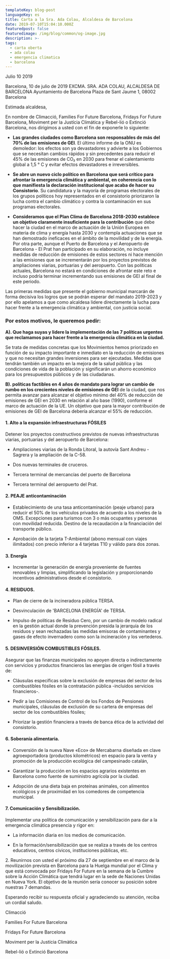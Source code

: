 ```yaml
---
templateKey: blog-post
languageKey: es
title: Carta a la Sra. Ada Colau, Alcaldesa de Barcelona
date: 2019-07-10T15:04:10.000Z
featuredpost: false
featuredimage: /img/blog/common/og-image.jpg
description: >-
tags:
  - carta oberta
  - ada colau
  - emergencia climatica
  - barcelona
---
```

Julio 10 2019

Barcelona, ​​10 de julio de 2019
EXCMA. SRA. ADA COLAU, ALCALDESA DE BARCELONA
Ayuntamiento de Barcelona
Plaza de Sant Jaume 1, 08002 Barcelona

Estimada alcaldesa,

En nombre de Climacció, Families For Future Barcelona, ​​Fridays For Future Barcelona, ​​Moviment per la Justícia Climática y Rebel-lió o Extinció Barcelona, ​​nos dirigimos a usted con el fin de exponerle lo siguiente:

- **Las grandes ciudades como Barcelona son responsables de más del 70% de las emisiones de GEI**. El último informe de la ONU es demoledor: los efectos son ya devastadores y advierte a los Gobiernos que se necesitan cambios rápidos y sin precedentes para reducir el 45% de las emisiones de CO₂ en 2030 para frenar el calentamiento global a 1,5 ° C y evitar efectos devastadores e irreversibles.

- **Se abre un nuevo ciclo político en Barcelona que será crítico para afrontar la emergencia climática y ambiental, en coherencia con lo que manifiesta la declaración institucional que acaba de hacer su Consistorio**. Su candidatura y la mayoría de programas electorales de los grupos políticos hoy representados en el consistorio priorizaron la lucha contra el cambio climático y contra la contaminación en sus programas electorales.

- **Consideramos que el Plan Clima de Barcelona 2018-2030 establece un objetivo claramente insuficiente para la contribución** que debe hacer la ciudad en el marco de actuación de la Unión Europea en materia de clima y energía hasta 2030 y contempla actuaciones que se han demostrado ineficaces en el ámbito de la movilidad y de la energía. Por otra parte, aunque el Puerto de Barcelona y el Aeropuerto de Barcelona - El Prat han participado en su elaboración, no incluye medidas de reducción de emisiones de estos sectores ni hace mención a las emisiones que se incrementarán por los proyectos previstos de ampliaciones viarias, portuarias y del aeropuerto. Con las políticas actuales, Barcelona no estará en condiciones de afrontar este reto e incluso podría terminar incrementando sus emisiones de GEI al final de este periodo.

Las primeras medidas que presente el gobierno municipal marcarán de forma decisiva los logros que se podrán esperar del mandato 2019-2023 y por ello apelamos a que como alcaldesa lidere directamente la lucha para hacer frente a la emergencia climática y ambiental, con justicia social.

### Por estos motivos, le queremos pedir:

**A). Que haga suyas y lidere la implementación de las 7 políticas urgentes que reclamamos para hacer frente a la emergencia climática en la ciudad.**

Se trata de medidas concretas que los Movimientos hemos priorizado en función de su impacto importante e inmediato en la reducción de emisiones y que no necesitan grandes inversiones para ser ejecutadas. Medidas que tendrán también un impacto en la mejora de la salud pública y las condiciones de vida de la población y significarán un ahorro económico para los presupuestos públicos y de las ciudadanas.

**B). políticas factibles en 4 años de mandato para lograr un cambio de rumbo en los crecientes niveles de emisiones de GEI** de la ciudad, que nos permita avanzar para alcanzar el objetivo mínimo del 40% de reducción de emisiones de GEI en 2030 en relación al año base (1990), conforme el marco de actuación de la UE. Un objetivo que para la mayor contribución de emisiones de GEI de Barcelona debería alcanzar el 55% de reducción.

#### 1\. Alto a la expansión infraestructuras FÓSILES

Detener los proyectos constructivos previstos de nuevas infraestructuras viarias, portuarias y del aeropuerto de Barcelona:

- Ampliaciones viarias de la Ronda Litoral, la autovía Sant Andreu - Sagrera y la ampliación de la C-58.

- Dos nuevas terminales de cruceros.

- Tercera terminal de mercancías del puerto de Barcelona

- Tercera terminal del aeropuerto del Prat.

#### 2\. PEAJE anticontaminación

- Establecimiento de una tasa anticontaminación (peaje urbano) para reducir el 50% de los vehículos privados de acuerdo a los niveles de la OMS. Excepciones para turismos con 3 o más ocupantes y personas con movilidad reducida. Destino de la recaudación a la financiación del transporte público.

- Aprobación de la tarjeta T-Ambiental (abono mensual con viajes ilimitados) con precio inferior a 4 tarjetas T10 y válido para dos zonas.

#### 3\. Energía

- Incrementar la generación de energía proveniente de fuentes renovables y limpias, simplificando la legislación y proporcionando incentivos administrativos desde el consistorio.

#### 4\. RESIDUOS.

- Plan de cierre de la incineradora pública TERSA.

- Desvinculación de 'BARCELONA ENERGÍA' de TERSA.

- Impulso de políticas de Residuo Cero, por un cambio de modelo radical en la gestión actual donde la prevención presida la jerarquía de los residuos y sean rechazadas las medidas emisoras de contaminantes y gases de efecto invernadero como son la incineración y los vertederos.

#### 5\. DESINVERSIÓN COMBUSTIBLES FÓSILES.

Asegurar que las finanzas municipales no apoyen directa o indirectamente con servicios y productos financieros las energías de origen fósil a través de:

- Cláusulas específicas sobre la exclusión de empresas del sector de los combustibles fósiles en la contratación pública -incluidos servicios financieros-.

- Pedir a las Comisiones de Control de los Fondos de Pensiones municipales, cláusulas de exclusión de su cartera de empresas del sector de los combustibles fósiles;

- Priorizar la gestión financiera a través de banca ética de la actividad del consistorio.

#### 6\. Soberanía alimentaria.

- Conversión de la nueva Nave «Eco» de Mercabarna diseñada en clave agroexportadora (productos kilométricos) en espacio para la venta y promoción de la producción ecológica del campesinado catalán,

- Garantizar la producción en los espacios agrarios existentes en Barcelona como fuente de suministro agrícola por la ciudad.

- Adopción de una dieta baja en proteínas animales, con alimentos ecológicos y de proximidad en los comedores de competencia municipal.

#### 7\. Comunicación y Sensibilización.

Implementar una política de comunicación y sensibilización para dar a la emergencia climática presencia y rigor en:

- La información diaria en los medios de comunicación.

- En la formación/sensibilización que se realiza a través de los centros educativos, centros cívicos, instituciones públicas, etc.

2\. Reunirnos con usted el próximo día 27 de septiembre en el marco de la movilización prevista en Barcelona para la Huelga mundial por el Clima y que está convocada por Fridays For Future en la semana de la Cumbre sobre la Acción Climática que tendrá lugar en la sede de Naciones Unidas en Nueva York. El objetivo de la reunión sería conocer su posición sobre nuestras 7 demandas.

Esperando recibir su respuesta oficial y agradeciendo su atención, reciba un cordial saludo.

Climacció

Families For Future Barcelona

Fridays For Future Barcelona

Moviment per la Justícia Climàtica

Rebel-lió o Extinció Barcelona

